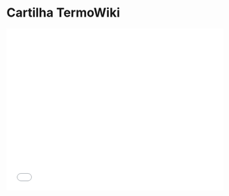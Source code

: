 
# Cartilha TermoWiki

<embed src="./assets/cartilha.pdf" width="500" height="375" 
 type="application/pdf">